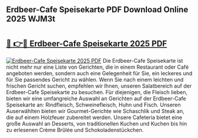## Erdbeer-Cafe Speisekarte PDF Download Online 2025 WJM3t

# <h2><a href="http://gcbcjc3.nevu.top/?p=Erdbeer-Cafe+Speisekarte">🔗 👉🔴 Erdbeer-Cafe Speisekarte 2025 PDF</a></h2>

[![Erdbeer-Cafe Speisekarte 2025 PDF](https://i.imgur.com/dBaPXMq.png)](http://gcbcjc3.nevu.top/?p=Erdbeer-Cafe+Speisekarte)
Die Erdbeer-Cafe Speisekarte ist nicht mehr nur eine Liste von Gerichten, die in einem Restaurant oder Café angeboten werden, sondern auch eine Gelegenheit für Sie, ein leckeres und für Sie passendes Gericht zu wählen. Wenn Sie nach einem leichten und frischen Gericht suchen, empfehlen wir Ihnen, unseren Salatbereich auf der Erdbeer-Cafe Speisekarte zu besuchen. Für diejenigen, die Fleisch lieben, bieten wir eine umfangreiche Auswahl an Gerichten auf der Erdbeer-Cafe Speisekarte an: Rindfleisch, Schweinefleisch, Huhn und Fisch. Unseren Auserwählten bieten wir Gourmet-Gerichte wie Schaschlik und Steak an, die auf einem Holzfeuer zubereitet werden. Unsere Cafeteria bietet eine große Auswahl an Desserts, von traditionellen Kuchen und Kuchen bis hin zu erlesenen Crème Brûlée und Schokoladenstückchen.
